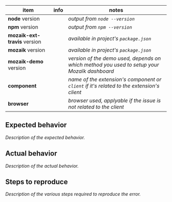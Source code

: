 item                          | info       | notes
------------------------------|------------|---------------------------------------------------------------------------------------------
**node** version              |            | *output from `node --version`*
**npm** version               |            | *output from `npm --version`*
**mozaik-ext-travis** version |            | *available in project's `package.json`*
**mozaik** version            |            | *available in project's `package.json`*
**mozaik-demo** version       |            | *version of the demo used, depends on which method you used to setup your Mozaïk dashboard*
**component**                 |            | *name of the extension's component or `client` if it's related to the extension's client*
**browser**                   |            | *browser used, applyable if the issue is not related to the client*

## Expected behavior

*Description of the expected behavior.*

## Actual behavior

*Description of the actual behavior.*

## Steps to reproduce

*Description of the various steps required to reproduce the error.*
